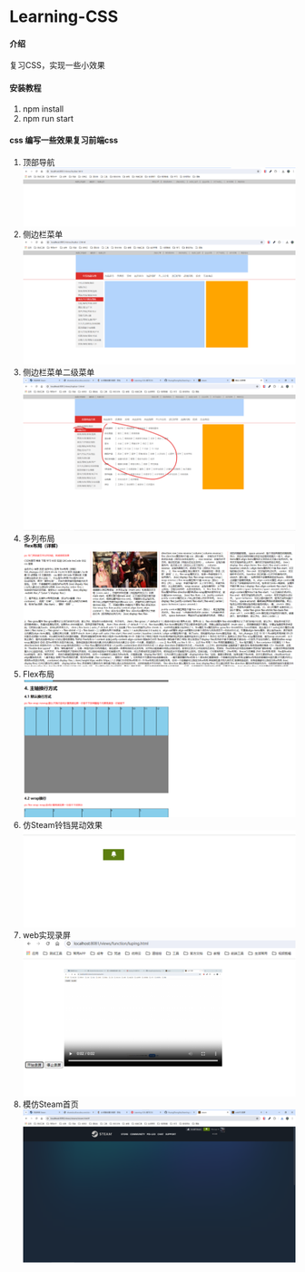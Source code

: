 # Learning-CSS

#### 介绍

复习CSS，实现一些小效果

#### 安装教程

1.  npm install
2.  npm run start

#### css 编写一些效果复习前端css

1.  顶部导航
![img.png](img/demo/img.png)
2.  侧边栏菜单
![img.png](img/demo/img11.png)
3.  侧边栏菜单二级菜单
![img_1.png](img/demo/img_1.png)
4.  多列布局
![img_2.png](img/demo/img_2.png)
5. Flex布局
![img_3.png](img/demo/img_3.png)
6. 仿Steam铃铛晃动效果
![img_4.png](img/demo/img_4.png)
7. web实现录屏
![img_5.png](img/demo/img_5.png)
8. 模仿Steam首页
![img_6.png](img/demo/img_6.png)

